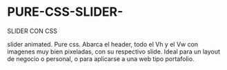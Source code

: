 # PURE-CSS-SLIDER-
SLIDER CON CSS

slider animated. Pure css. Abarca el header, todo el Vh y el Vw con imagenes muy bien pixeladas,
con su respectivo slide. Ideal para un layout de negocio o personal, o para aplicarse
a una web tipo portafolio.
